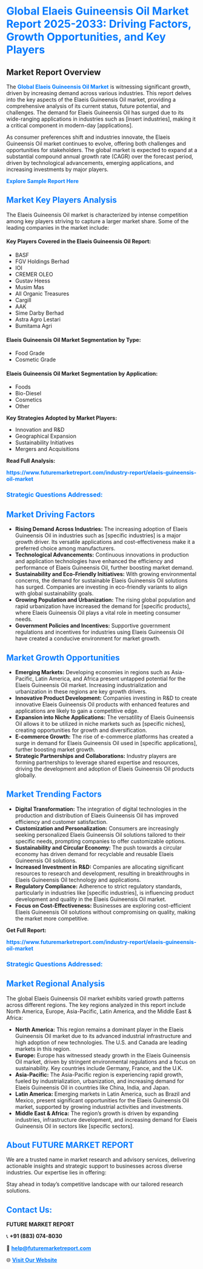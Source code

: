 <h1 style="color: #007BFF;">Global Elaeis Guineensis Oil Market Report 2025-2033: Driving Factors, Growth Opportunities, and Key Players</h1>

<section id="overview">
<h2>Market Report Overview</h2>
<p>The <a href="https://www.futuremarketreport.com/industry-report/elaeis-guineensis-oil-market" style="color: #007BFF; text-decoration: none;"><strong>Global Elaeis Guineensis Oil Market</strong></a> is witnessing significant growth, driven by increasing demand across various industries. This report delves into the key aspects of the Elaeis Guineensis Oil market, providing a comprehensive analysis of its current status, future potential, and challenges. The demand for Elaeis Guineensis Oil has surged due to its wide-ranging applications in industries such as [insert industries], making it a critical component in modern-day [applications].</p>
<p>As consumer preferences shift and industries innovate, the Elaeis Guineensis Oil market continues to evolve, offering both challenges and opportunities for stakeholders. The global market is expected to expand at a substantial compound annual growth rate (CAGR) over the forecast period, driven by technological advancements, emerging applications, and increasing investments by major players.</p>
</section>

<section id="overview">
<p><a href="https://www.futuremarketreport.com/request-sample/reportId=43243" style="color: #007BFF; text-decoration: none;"><strong>Explore Sample Report Here</strong></a></p>
</section>

<section id="key-players">
<h2 style="color: #007BFF;">Market Key Players Analysis</h2>
<p>The Elaeis Guineensis Oil market is characterized by intense competition among key players striving to capture a larger market share. Some of the leading companies in the market include:</p>
<h4>Key Players Covered in the Elaeis Guineensis Oil Report:</h4>
<ul><li>BASF</li><li>FGV Holdings Berhad</li><li>IOI</li><li>CREMER OLEO</li><li>Gustav Heess</li><li>Musim Mas</li><li>All Organic Treasures</li><li>Cargill</li><li>AAK</li><li>Sime Darby Berhad</li><li>Astra Agro Lestari</li><li>Bumitama Agri</li></ul>
<h4>Elaeis Guineensis Oil Market Segmentation by Type:</h4>
<ul><li>Food Grade</li><li>Cosmetic Grade</li></ul>

<h4>Elaeis Guineensis Oil Market Segmentation by Application:</h4>
<ul><li>Foods</li><li>Bio-Diesel</li><li>Cosmetics</li><li>Other</li></ul>
<p><strong>Key Strategies Adopted by Market Players:</strong></p>
<ul>
<li>Innovation and R&D</li>
<li>Geographical Expansion</li>
<li>Sustainability Initiatives</li>
<li>Mergers and Acquisitions</li>
</ul>
</section>

<section>
<p><strong>Read Full Analysis: </strong></p><a href="https://www.futuremarketreport.com/industry-report/elaeis-guineensis-oil-market" style="color: #007BFF; text-decoration: none;"><strong>https://www.futuremarketreport.com/industry-report/elaeis-guineensis-oil-market</strong></a>
<h3 style="color: #007BFF;">Strategic Questions Addressed:</h3>
</section>

<section id="driving-factors">
<h2 style="color: #007BFF;">Market Driving Factors</h2>
<ul>
<li><strong>Rising Demand Across Industries:</strong> The increasing adoption of Elaeis Guineensis Oil in industries such as [specific industries] is a major growth driver. Its versatile applications and cost-effectiveness make it a preferred choice among manufacturers.</li>
<li><strong>Technological Advancements:</strong> Continuous innovations in production and application technologies have enhanced the efficiency and performance of Elaeis Guineensis Oil, further boosting market demand.</li>
<li><strong>Sustainability and Eco-Friendly Initiatives:</strong> With growing environmental concerns, the demand for sustainable Elaeis Guineensis Oil solutions has surged. Companies are investing in eco-friendly variants to align with global sustainability goals.</li>
<li><strong>Growing Population and Urbanization:</strong> The rising global population and rapid urbanization have increased the demand for [specific products], where Elaeis Guineensis Oil plays a vital role in meeting consumer needs.</li>
<li><strong>Government Policies and Incentives:</strong> Supportive government regulations and incentives for industries using Elaeis Guineensis Oil have created a conducive environment for market growth.</li>
</ul>
</section>

<section id="growth-opportunities">
<h2 style="color: #007BFF;">Market Growth Opportunities</h2>
<ul>
<li><strong>Emerging Markets:</strong> Developing economies in regions such as Asia-Pacific, Latin America, and Africa present untapped potential for the Elaeis Guineensis Oil market. Increasing industrialization and urbanization in these regions are key growth drivers.</li>
<li><strong>Innovative Product Development:</strong> Companies investing in R&D to create innovative Elaeis Guineensis Oil products with enhanced features and applications are likely to gain a competitive edge.</li>
<li><strong>Expansion into Niche Applications:</strong> The versatility of Elaeis Guineensis Oil allows it to be utilized in niche markets such as [specific niches], creating opportunities for growth and diversification.</li>
<li><strong>E-commerce Growth:</strong> The rise of e-commerce platforms has created a surge in demand for Elaeis Guineensis Oil used in [specific applications], further boosting market growth.</li>
<li><strong>Strategic Partnerships and Collaborations:</strong> Industry players are forming partnerships to leverage shared expertise and resources, driving the development and adoption of Elaeis Guineensis Oil products globally.</li>
</ul>
</section>

<section id="trending-factors">
<h2 style="color: #007BFF;">Market Trending Factors</h2>
<ul>
<li><strong>Digital Transformation:</strong> The integration of digital technologies in the production and distribution of Elaeis Guineensis Oil has improved efficiency and customer satisfaction.</li>
<li><strong>Customization and Personalization:</strong> Consumers are increasingly seeking personalized Elaeis Guineensis Oil solutions tailored to their specific needs, prompting companies to offer customizable options.</li>
<li><strong>Sustainability and Circular Economy:</strong> The push towards a circular economy has driven demand for recyclable and reusable Elaeis Guineensis Oil solutions.</li>
<li><strong>Increased Investment in R&D:</strong> Companies are allocating significant resources to research and development, resulting in breakthroughs in Elaeis Guineensis Oil technology and applications.</li>
<li><strong>Regulatory Compliance:</strong> Adherence to strict regulatory standards, particularly in industries like [specific industries], is influencing product development and quality in the Elaeis Guineensis Oil market.</li>
<li><strong>Focus on Cost-Effectiveness:</strong> Businesses are exploring cost-efficient Elaeis Guineensis Oil solutions without compromising on quality, making the market more competitive.</li>
</ul>
</section>

<section>
<p><strong>Get Full Report: </strong></p><a href="https://www.futuremarketreport.com/industry-report/elaeis-guineensis-oil-market" style="color: #007BFF; text-decoration: none;"><strong>https://www.futuremarketreport.com/industry-report/elaeis-guineensis-oil-market</strong></a>
<h3 style="color: #007BFF;">Strategic Questions Addressed:</h3>
</section>


<section id="regional-analysis">
<h2 style="color: #007BFF;">Market Regional Analysis</h2>
<p>The global Elaeis Guineensis Oil market exhibits varied growth patterns across different regions. The key regions analyzed in this report include North America, Europe, Asia-Pacific, Latin America, and the Middle East & Africa:</p>
<ul>
<li><strong>North America:</strong> This region remains a dominant player in the Elaeis Guineensis Oil market due to its advanced industrial infrastructure and high adoption of new technologies. The U.S. and Canada are leading markets in this region.</li>
<li><strong>Europe:</strong> Europe has witnessed steady growth in the Elaeis Guineensis Oil market, driven by stringent environmental regulations and a focus on sustainability. Key countries include Germany, France, and the U.K.</li>
<li><strong>Asia-Pacific:</strong> The Asia-Pacific region is experiencing rapid growth, fueled by industrialization, urbanization, and increasing demand for Elaeis Guineensis Oil in countries like China, India, and Japan.</li>
<li><strong>Latin America:</strong> Emerging markets in Latin America, such as Brazil and Mexico, present significant opportunities for the Elaeis Guineensis Oil market, supported by growing industrial activities and investments.</li>
<li><strong>Middle East & Africa:</strong> The region’s growth is driven by expanding industries, infrastructure development, and increasing demand for Elaeis Guineensis Oil in sectors like [specific sectors].</li>
</ul>
</section>

<footer>
<h2 style="color: #007BFF;">About FUTURE MARKET REPORT</h2>
<p>We are a trusted name in market research and advisory services, delivering actionable insights and strategic support to businesses across diverse industries. Our expertise lies in offering:</p>

<p>Stay ahead in today’s competitive landscape with our tailored research solutions.</p>

<h2 style="color: #007BFF;">Contact Us:</h2>
<p><strong>FUTURE MARKET REPORT</strong></p>
<p>📞 <strong>+91 (883) 074-8030</strong></p>
<p>📧 <strong><a href="mailto:help@futuremarketreport.com" style="color: #007BFF;">help@futuremarketreport.com</a></strong></p>
<p>🌐 <strong><a href="https://www.futuremarketreport.com/" style="color: #007BFF;">Visit Our Website</a></strong></p>
</footer>